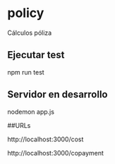# policy
Cálculos póliza


## Ejecutar test

npm run test

## Servidor en desarrollo

nodemon app.js

##URLs

http://localhost:3000/cost

http://localhost:3000/copayment